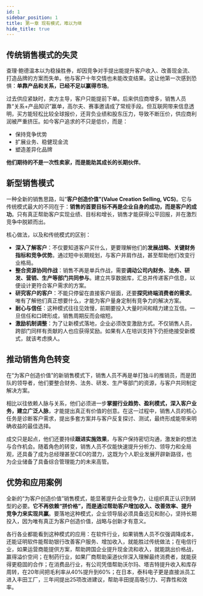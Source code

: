 ```yaml
---
id: 1
sidebar_position: 1
title: 第一章 现有模式，难以为继
hide_title: true
---
```


## 传统销售模式的失灵
查理·鲍德温本以为稳操胜券，却因竞争对手提出能提升客户收入、改善现金流、打造品牌的方案而失单。他与客户十年交情也未能改变结果。这让他第一次感到恐惧：**单靠产品和关系，已经不足以赢得市场**。

过去供应紧缺时，卖方主导，客户只能提前下单。后来供应商增多，销售人员靠“关系+产品知识”赢单，高尔夫、赛事邀请成了常规手段。但互联网带来信息透明，买方能轻松比较全球报价，还背负业绩和股东压力，导致不断压价，供应商利润被严重挤压。如今客户追求的不只是低价，而是：
- 保持竞争优势
- 扩展业务、稳健现金流
- 塑造差异化品牌

**他们期待的不是一次性卖家，而是能助其成长的长期伙伴**。

## 新型销售模式
一种全新的销售思路，叫“**客户创造价值”(Value Creation Selling, VCS)**。它与传统模式最大的不同在于：**销售的首要目标不再是企业自身的成功，而是客户的成功**。只有真正帮助客户实现业绩、目标和增长，销售才能获得公平回报，并在激烈竞争中脱颖而出。

核心做法，以及和传统模式的区别：
- **深入了解客户**：不仅要知道客户买什么，更要理解他们的**发展战略、关键财务指标和竞争优势**。通过短中长期规划，与客户并肩作战，甚至帮助他们改变行业格局。
- **整合资源协同作战**：销售不再是单兵作战，需要**调动公司内财务、法务、研发、营销、生产等部门共同参与**。建立共享数据库，汇总并传递客户信息，以便设计更符合客户需求的方案。
- **研究客户的客户**：不能只停留在直接客户层面，还要**探究终端消费者的需求**。唯有了解他们真正想要什么，才能为客户量身定制有竞争力的解决方案。
- **耐心与信任**：这种模式往往见效慢，前期要投入大量时间和精力建立互信。一旦信任和口碑形成，销售周期反而会缩短。
- **激励机制调整**：为了让新模式落地，企业必须改变激励方式。不仅销售人员，跨部门同样有贡献的人也应获得奖励。如果有人在培训支持下仍拒绝接受新模式，就该考虑换人。

## 推动销售角色转变
在“为客户创造价值”的新销售模式下，销售人员不再是单打独斗的推销员，而是团队的领导者，他们要整合财务、法务、研发、生产等部门的资源，与客户共同制定解决方案。

相比以往依赖人脉与关系，他们必须进一步**掌握行业趋势、盈利模式，深入客户业务，建立广泛人脉**，才能提出真正有价值的创意。在这一过程中，销售人员的核心任务是诊断客户需求，提出多套方案并与客户反复探讨、测试，最终形成能带来明确收益的最佳选择。

成交只是起点，他们还要持续**跟进实施效果**，与客户保持密切沟通，激发新的想法与合作机会。随着角色的转变，销售人员不仅能快速提升分析力、领导力和全局观，还具备了成为总经理甚至CEO的潜力，这既为个人职业发展开辟新路径，也为企业储备了具备综合管理能力的未来高管。

## 优势和应用案例
全新的“为客户创造价值”销售模式，能显著提升企业竞争力，让组织真正认识到转型的必要。**它不再依赖“拼价格”，而是通过帮助客户增加收入、改善效率、提升竞争力来实现共赢**。要落地这种模式，企业领导层必须具备远见和耐心，坚持长期投入，因为唯有真正为客户创造价值，战略与创新才有意义。

各行各业都能看到这种模式的应用：在软件行业，如果销售人员不仅强调降成本，还能证明软件能帮助银行改善客户服务、增加收入，就能胜过传统做法；在电信行业，如果运营商能提供方案，帮助跨国企业提升现金流和收入，就能跳出价格战，赢得溢价空间；在制药行业，如果厂商帮助渠道伙伴深入理解最终消费者，就能获得更稳固的合作；在消费品行业，有公司凭借帮助沃尔玛、塔吉特提升收入和库存周转，在20年间把毛利率从40%提升到60%；在日本，泰科电子更是直接派员工进入丰田工厂，三年间提出25项改进建议，帮助丰田提高吸引力、可靠性和效率。